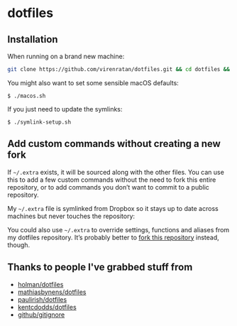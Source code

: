 # dotfiles

## Installation

When running on a brand new machine:

```bash
git clone https://github.com/virenratan/dotfiles.git && cd dotfiles && ./initial-setup.sh
```

You might also want to set some sensible macOS defaults:

```
$ ./macos.sh
```

If you just need to update the symlinks:

```
$ ./symlink-setup.sh
```

## Add custom commands without creating a new fork

If `~/.extra` exists, it will be sourced along with the other files. You can use this to add a few custom commands without the need to fork this entire repository, or to add commands you don’t want to commit to a public repository.

My `~/.extra` file is symlinked from Dropbox so it stays up to date across machines but never touches the repository:

You could also use `~/.extra` to override settings, functions and aliases from my dotfiles repository. It’s probably better to [fork this repository](https://github.com/virenratan/dotfiles/fork) instead, though.

## Thanks to people I've grabbed stuff from
- [holman/dotfiles](https://github.com/holman/dotfiles)
- [mathiasbynens/dotfiles](https://github.com/mathiasbynens/dotfiles)
- [paulirish/dotfiles](https://github.com/paulirish/dotfiles)
- [kentcdodds/dotfiles](https://github.com/kentcdodds/dotfiles)
- [github/gitignore](https://github.com/github/gitignore)
